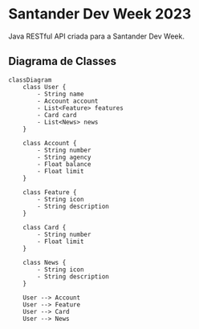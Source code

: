 # Santander Dev Week 2023

Java RESTful API criada para a Santander Dev Week.

## Diagrama de Classes

``` mermaid
classDiagram
    class User {
        - String name
        - Account account
        - List<Feature> features
        - Card card
        - List<News> news
    }
    
    class Account {
        - String number
        - String agency
        - Float balance
        - Float limit
    }
    
    class Feature {
        - String icon
        - String description
    }
    
    class Card {
        - String number
        - Float limit
    }
    
    class News {
        - String icon
        - String description
    }
    
    User --> Account
    User --> Feature
    User --> Card
    User --> News

```
